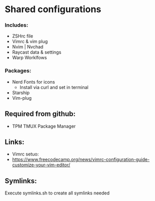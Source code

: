 # Shared configurations

### Includes:

- ZSHrc file
- Vimrc & vim plug
- Nvim | Nvchad
- Raycast data & settings
- Warp Worklfows

### Packages:

- Nerd Fonts for icons
  - Install via curl and set in terminal
- Starship
- Vim-plug

## Required from github:
- TPM TMUX Package Manager

## Links:

- Vimrc setuo:
- https://www.freecodecamp.org/news/vimrc-configuration-guide-customize-your-vim-editor/

## Symlinks:

Execute symlinks.sh to create all symlinks needed
